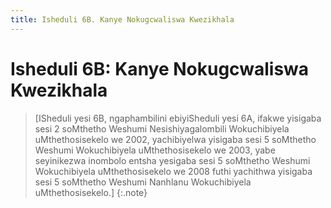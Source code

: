 ```yaml
---
title: Isheduli 6B. Kanye Nokugcwaliswa Kwezikhala
---
```


# Isheduli 6B: Kanye Nokugcwaliswa Kwezikhala
>
> [ISheduli yesi 6B, ngaphambilini ebiyiSheduli yesi 6A, ifakwe yisigaba sesi 2 soMthetho Weshumi Nesishiyagalombili Wokuchibiyela uMthethosisekelo we 2002, yachibiyelwa yisigaba sesi 5 soMthetho Weshumi Wokuchibiyela uMthethosisekelo we 2003, yabe seyinikezwa inombolo entsha yesigaba sesi 5 soMthetho Weshumi Wokuchibiyela uMthethosisekelo we 2008 futhi yachithwa yisigaba sesi 5 soMthetho Weshumi Nanhlanu Wokuchibiyela uMthethosisekelo.]
{:.note}